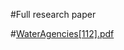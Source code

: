 #Full research paper 

#[WaterAgencies[112].pdf](https://github.com/TerenDestajo/Water-Research-Project/files/13759828/WaterAgencies.112.pdf)
